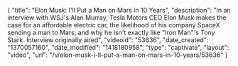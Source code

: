 {
    "title": "Elon Musk: I'll Put a Man on Mars in 10 Years",
    "description": "In an interview with WSJ's Alan Murray, Tesla Motors CEO Elon Musk makes the case for an affordable electric car, the likelihood of his company SpaceX sending a man to Mars, and why he isn't exactly like \"Iron Man\"'s Tony Stark. Interview originally aired",
    "videoid": "53636",
    "date_created": "1370057160",
    "date_modified": "1418180958",
    "type": "captivate",
    "layout": "video",
    "url": "\/v\/elon-musk-i-ll-put-a-man-on-mars-in-10-years\/53636"
}